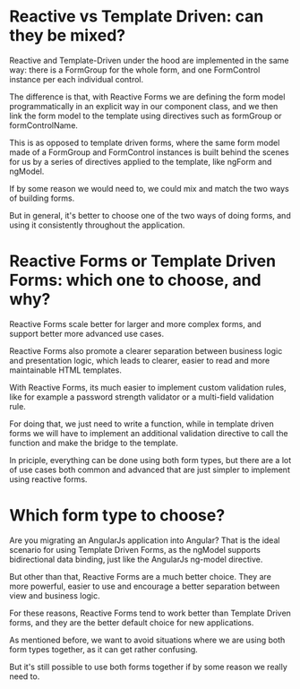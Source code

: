 # Reactive vs Template Driven: can they be mixed?
Reactive and Template-Driven under the hood are implemented in the same way: there is a FormGroup for the whole form, and one FormControl instance per each individual control.

The difference is that, with Reactive Forms we are defining the form model programmatically in an explicit way in our component class, and we then link the form model to the template using directives such as
formGroup or formControlName.

This is as opposed to template driven forms, where the same form model made of a FormGroup and FormControl instances is built behind the scenes for us by a series of directives applied to the template, like ngForm and ngModel.

If by some reason we would need to, we could mix and match the two ways of building forms.

But in general, it's better to choose one of the two ways of doing forms, and using it consistently throughout the application.

# Reactive Forms or Template Driven Forms: which one to choose, and why?
Reactive Forms scale better for larger and more complex forms, and support better more advanced use cases.

Reactive Forms also promote a clearer separation between business logic and presentation logic, which leads to clearer, easier to read and more maintainable HTML templates.

With Reactive Forms, its much easier to implement custom validation rules, like for example a password strength validator or a multi-field validation rule.

For doing that, we just need to write a function, while in template driven forms we will have to implement an additional validation directive to call the function and make the bridge to the template.

In priciple, everything can be done using both form types, but there are a lot of use cases both common and advanced that are just simpler to implement using reactive forms.

# Which form type to choose?
Are you migrating an AngularJs application into Angular? That is the ideal scenario for using Template Driven Forms, as the ngModel supports bidirectional data binding, just like the AngularJs ng-model directive.

But other than that, Reactive Forms are a much better choice. They are more powerful, easier to use and encourage a better separation between view and business logic.

For these reasons, Reactive Forms tend to work better than Template Driven forms, and they are the better default choice for new applications.

As mentioned before, we want to avoid situations where we are using both form types together, as it can get rather confusing.

But it's still possible to use both forms together if by some reason we really need to.
